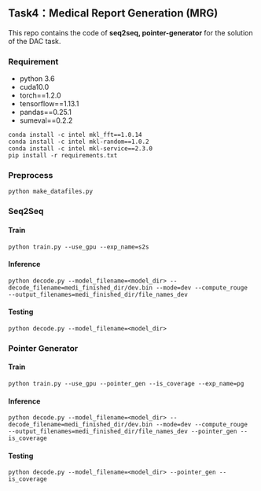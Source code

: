 ## Task4：Medical Report Generation (MRG)

This repo contains the code of **seq2seq, pointer-generator** for the solution of the DAC task.

### Requirement

- python 3.6
- cuda10.0
- torch==1.2.0
- tensorflow==1.13.1
- pandas==0.25.1
- sumeval==0.2.2

```shell
conda install -c intel mkl_fft==1.0.14
conda install -c intel mkl-random==1.0.2
conda install -c intel mkl-service==2.3.0
pip install -r requirements.txt
```

### Preprocess

```shell
python make_datafiles.py
```

### Seq2Seq

#### Train

 ```shell
python train.py --use_gpu --exp_name=s2s 
 ```

#### Inference

```shell
python decode.py --model_filename=<model_dir> --decode_filename=medi_finished_dir/dev.bin --mode=dev --compute_rouge  --output_filenames=medi_finished_dir/file_names_dev
```

#### Testing

```shell
python decode.py --model_filename=<model_dir>
```

### Pointer Generator

#### Train

```shell
python train.py --use_gpu --pointer_gen --is_coverage --exp_name=pg
```

#### Inference

```shell
python decode.py --model_filename=<model_dir> --decode_filename=medi_finished_dir/dev.bin --mode=dev --compute_rouge  --output_filenames=medi_finished_dir/file_names_dev --pointer_gen --is_coverage 
```

#### Testing

```shell
python decode.py --model_filename=<model_dir> --pointer_gen --is_coverage
```

